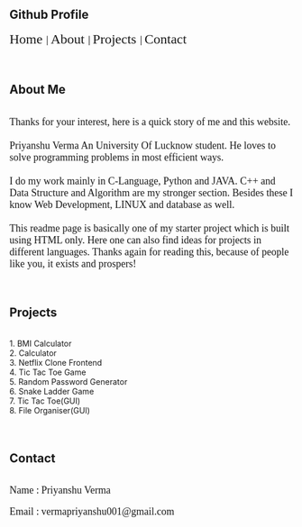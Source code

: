 <div id="home">
  <h2>Github Profile</h2>
  <a href="#home" style="text-decoration: none">
    <font face="Verdana" size="5"> Home </font>
  </a>                  
  <span>|</span>
  <a href="#about" style="text-decoration: none">
    <font face="Verdana" size="5"> About </font>
  </a>
  <span>|</span>
  <a href="#projects" style="text-decoration: none">
    <font face="Verdana" size="5"> Projects </font>
  </a>
  <span>|</span>
  <a href="#contact" style="text-decoration: none">
    <font face="Verdana" size="5"> Contact </font>
  </a>
</div>
<br />
<br />
<div id="about">
  <h2>About Me</h2>
  <br />
  <font face="Verdana" size="4">
    Thanks for your interest, here is a quick story of me and this website.
    <br />
    <br />
    Priyanshu Verma An University Of Lucknow student. He loves to solve
    programming problems in most efficient ways.
    <br />
    <br />
    I do my work mainly in C-Language, Python and JAVA. C++ and Data Structure
    and Algorithm are my stronger section. Besides these I know Web Development,
    LINUX and database as well.
    <br />
    <br />
    This readme page is basically one of my starter project which is built using
    HTML only. Here one can also find ideas for projects in different languages.
    Thanks again for reading this, because of people like you, it exists and
    prospers!
    <br />
  </font>
</div>
<br /><br />
<div id="projects">
  <h2>Projects</h2>
  <br />
  1. BMI Calculator <br>
  2. Calculator <br>
  3. Netflix Clone Frontend <br>
  4. Tic Tac Toe Game <br>
  5. Random Password Generator <br>
  6. Snake Ladder Game <br>
  7. Tic Tac Toe(GUI) <br>
  8. File Organiser(GUI) <br>
</div>
<br /><br />
<div id="contact">
  <h2>Contact</h2>
  <br />
  <font face="Verdana" size="4"> Name :</font>
  <font face="Verdana" size="4"> Priyanshu Verma </font>
  <br />
  <br />
  <font face="Verdana" size="4"> Email :</font>
  <font face="Verdana" size="4"> vermapriyanshu001@gmail.com </font>
</div>
